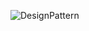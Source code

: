 ![DesignPattern](https://github.com/LuisSCardoso/Bertoti/assets/112117985/cbdc89ba-602a-4e6e-b638-445ce34900e8)
